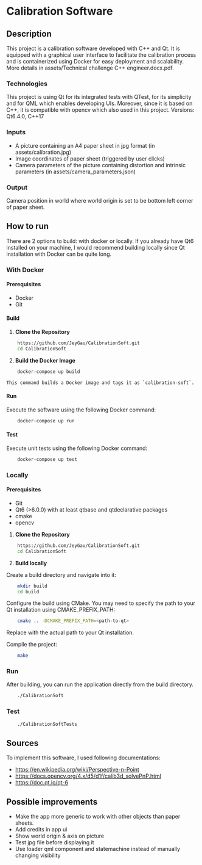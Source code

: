 # Calibration Software

## Description

This project is a calibration software developed with C++ and Qt. It is equipped with a graphical user interface to facilitate the calibration process and is containerized using Docker for easy deployment and scalability.
More details in assets/Technical challenge C++ engineer.docx.pdf.

### Technologies

This project is using Qt for its integrated tests with QTest, for its simplicity and for QML which enables developing UIs. Moreover, since it is based on C++, it is compatible with opencv which also used in this project. 
Versions: Qt6.4.0, C++17

### Inputs

- A picture containing an A4 paper sheet in jpg format (in assets/calibration.jpg)
- Image coordinates of paper sheet (triggered by user clicks)
- Camera parameters of the picture containing distortion and intrinsic parameters (in assets/camera_parameters.json)

### Output

Camera position in world where world origin is set to be bottom left corner of paper sheet.

## How to run

There are 2 options to build: with docker or locally. If you already have Qt6 installed on your machine, I would recommend building locally since Qt installation with Docker can be quite long.

### With Docker

#### Prerequisites

- Docker 
- Git

#### Build

1. **Clone the Repository**

```sh
    https://github.com/JeyGau/CalibrationSoft.git
    cd CalibrationSoft
```

2. **Build the Docker Image**

```sh
    docker-compose up build
```

    This command builds a Docker image and tags it as `calibration-soft`.

#### Run

Execute the software using the following Docker command:

```sh
    docker-compose up run
```

#### Test

Execute unit tests using the following Docker command:

```sh
    docker-compose up test
```

### Locally

#### Prerequisites

- Git 
- Qt6 (>6.0.0) with at least qtbase and qtdeclarative packages 
- cmake 
- opencv 

1. **Clone the Repository**

```sh
    https://github.com/JeyGau/CalibrationSoft.git
    cd CalibrationSoft
```

2. **Build locally**

Create a build directory and navigate into it:

```sh
    mkdir build
    cd build
```

Configure the build using CMake. You may need to specify the path to your Qt installation using CMAKE_PREFIX_PATH:

```sh
    cmake .. -DCMAKE_PREFIX_PATH=<path-to-qt>
```   

Replace <path-to-qt> with the actual path to your Qt installation.

Compile the project:

```sh
    make
```    

### Run

After building, you can run the application directly from the build directory.

```sh
    ./CalibrationSoft
```   

### Test     

```sh
    ./CalibrationSoftTests
```   

## Sources

To implement this software, I used following documentations: 
- https://en.wikipedia.org/wiki/Perspective-n-Point
- https://docs.opencv.org/4.x/d5/d1f/calib3d_solvePnP.html
- https://doc.qt.io/qt-6

## Possible improvements

- Make the app more generic to work with other objects than paper sheets. 
- Add credits in app ui
- Show world origin & axis on picture
- Test jpg file before displaying it
- Use loader qml component and statemachine instead of manually changing visibility